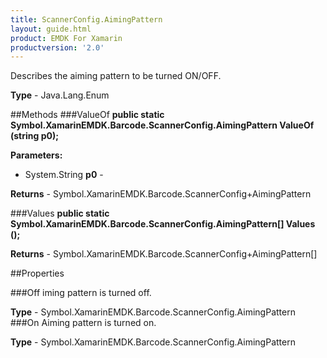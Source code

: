 ```yaml
---
title: ScannerConfig.AimingPattern
layout: guide.html
product: EMDK For Xamarin
productversion: '2.0'
---
```

Describes the aiming pattern to be turned ON/OFF.

**Type** - Java.Lang.Enum

##Methods
###ValueOf
**public static Symbol.XamarinEMDK.Barcode.ScannerConfig.AimingPattern ValueOf (string p0);**



**Parameters:** 

* System.String **p0** - 

**Returns** - Symbol.XamarinEMDK.Barcode.ScannerConfig+AimingPattern

###Values
**public static Symbol.XamarinEMDK.Barcode.ScannerConfig.AimingPattern[] Values ();**




**Returns** - Symbol.XamarinEMDK.Barcode.ScannerConfig+AimingPattern[]

##Properties

###Off
iming pattern is turned off.

**Type** - Symbol.XamarinEMDK.Barcode.ScannerConfig.AimingPattern
###On
Aiming pattern is turned on.

**Type** - Symbol.XamarinEMDK.Barcode.ScannerConfig.AimingPattern











